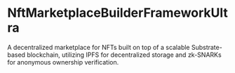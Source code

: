 # NftMarketplaceBuilderFrameworkUltra
A decentralized marketplace for NFTs built on top of a scalable Substrate-based blockchain, utilizing IPFS for decentralized storage and zk-SNARKs for anonymous ownership verification.

